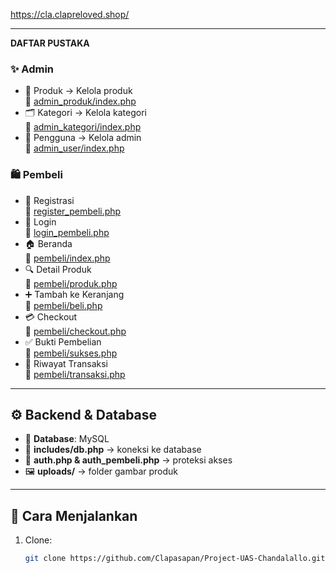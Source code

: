 https://cla.clapreloved.shop/

---
**DAFTAR PUSTAKA**


### ✨ Admin
- 🧾 Produk → Kelola produk  
  🔗 [admin_produk/index.php](./admin_produk/index.php)
- 🗂️ Kategori → Kelola kategori  
  🔗 [admin_kategori/index.php](./admin_kategori/index.php)
- 👤 Pengguna → Kelola admin  
  🔗 [admin_user/index.php](./admin_user/index.php)

### 🛍️ Pembeli
- 📝 Registrasi  
  🔗 [register_pembeli.php](./register_pembeli.php)
- 🔑 Login  
  🔗 [login_pembeli.php](./login_pembeli.php)
- 🏠 Beranda  
  🔗 [pembeli/index.php](./pembeli/index.php)
- 🔍 Detail Produk  
  🔗 [pembeli/produk.php](./pembeli/produk.php)
- ➕ Tambah ke Keranjang  
  🔗 [pembeli/beli.php](./pembeli/beli.php)
- 💳 Checkout  
  🔗 [pembeli/checkout.php](./pembeli/checkout.php)
- ✅ Bukti Pembelian  
  🔗 [pembeli/sukses.php](./pembeli/sukses.php)
- 📜 Riwayat Transaksi  
  🔗 [pembeli/transaksi.php](./pembeli/transaksi.php)

---

## ⚙️ Backend & Database

- 🔌 **Database**: MySQL  
- 🧠 **includes/db.php** → koneksi ke database  
- 🔐 **auth.php & auth_pembeli.php** → proteksi akses  
- 🖼️ **uploads/** → folder gambar produk

---

## 🚀 Cara Menjalankan

1. Clone:
   ```bash
   git clone https://github.com/Clapasapan/Project-UAS-Chandalallo.git
